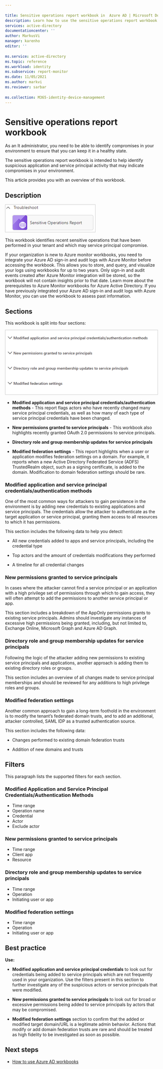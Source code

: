 ```yaml
---

title: Sensitive operations report workbook in  Azure AD | Microsoft Docs
description: Learn how to use the sensitive operations report workbook.
services: active-directory
documentationcenter: ''
author: MarkusVi
manager: karenho
editor: ''

ms.service: active-directory
ms.topic: reference
ms.workload: identity
ms.subservice: report-monitor
ms.date: 11/05/2021
ms.author: markvi
ms.reviewer: sarbar 

ms.collection: M365-identity-device-management
---
```


# Sensitive operations report workbook

As an It administrator, you need to be able to identify compromises in your environment to ensure that you can keep it in a healthy state. 

The sensitive operations report workbook is intended to help identify suspicious application and service principal activity that may indicate compromises in your environment.


This article provides you with an overview of this workbook.


## Description

![Workbook category](./media/workbook-sensitive-operations-report/workbook-category.png)

This workbook identifies recent sensitive operations that have been performed in your tenant and which may service principal compromise.

If your organization is new to Azure monitor workbooks, you need to integrate your Azure AD sign-in and audit logs with Azure Monitor before accessing the workbook. This allows you to store, and query, and visualize your logs using workbooks for up to two years. Only sign-in and audit events created after Azure Monitor integration will be stored, so the workbook will not contain insights prior to that date. Learn more about the prerequisites to Azure Monitor workbooks for Azure Active Directory. If you have previously integrated your Azure AD sign-in and audit logs with Azure Monitor, you can use the workbook to assess past information. 
 
 

## Sections

This workbook is split into four sections:

![Workbook sections](./media/workbook-sensitive-operations-report/workbook-sections.png)


- **Modified application and service principal credentials/authentication methods** - This report flags actors who have recently changed many service principal credentials, as well as how many of each type of service principal credentials have been changed.

- **New permissions granted to service principals** - This workbook also highlights recently granted OAuth 2.0 permissions to service principals. 

- **Directory role and group membership updates for service principals**



- **Modified federation settings** - This report highlights when a user or application modifies federation settings on a domain. For example, it reports when a new Active Directory Federated Service (ADFS) TrustedRealm object, such as a signing certificate, is added to the domain. Modification to domain federation settings should be rare. 




### Modified application and service principal credentials/authentication methods

One of the most common ways for attackers to gain persistence in the environment is by adding new credentials to existing applications and service principals. The credentials allow the attacker to authenticate as the target application or service principal, granting them access to all resources to which it has permissions.

This section includes the following data to help you detect:

- All new credentials added to apps and service principals, including the credential type

- Top actors and the amount of credentials modifications they performed

- A timeline for all credential changes



### New permissions granted to service principals

In cases where the attacker cannot find a service principal or an application with a high privilege set of permissions through which to gain access, they will often attempt to add the permissions to another service principal or app.

This section includes a breakdown of the AppOnly permissions grants to existing service principals. Admins should investigate any instances of excessive high permissions being granted, including, but not limited to, Exchange Online, Microsoft Graph and Azure AD Graph.


### Directory role and group membership updates for service principals 

Following the logic of the attacker adding new permissions to existing service principals and applications, another approach is adding them to existing directory roles or groups.

This section includes an overview of all changes made to service principal memberships and should be reviewed for any additions to high privilege roles and groups.



### Modified federation settings

Another common approach to gain a long-term foothold in the environment is to modify the tenant’s federated domain trusts, and to add an additional, attacker controlled, SAML IDP as a trusted authentication source.

This section includes the following data:

- Changes performed to existing domain federation trusts

- Addition of new domains and trusts


  


## Filters

This paragraph lists the supported filters for each section.


### Modified Application and Service Principal Credentials/Authentication Methods

- Time range
- Operation name
- Credential
- Actor
- Exclude actor


### New permissions granted to service principals

- Time range
- Client app
- Resource

### Directory role and group membership updates to service principals

- Time range
- Operation
- Initiating user or app

### Modified federation settings

- Time range
- Operation
- Initiating user or app




## Best practice


**Use:**
 
- **Modified application and service principal credentials** to look out for credentials being added to service principals which are not frequently used in your organization. Use the filters present in this section to further investigate any of the suspicious actors or service principals that were modified.


- **New permissions granted to service principals** to look out for broad or excessive permissions being added to service principals by actors that may be compromised.  

- **Modified federation settings** section to confirm that the added or modified target domain/URL is a legitimate admin behavior. Actions that modify or add domain federation trusts are rare and should be treated as high fidelity to be investigated as soon as possible.





## Next steps

- [How to use Azure AD workbooks](howto-use-azure-monitor-workbooks.md)
